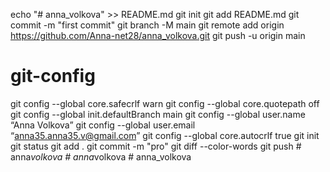 echo "# anna_volkova" >> README.md
git init
git add README.md
git commit -m "first commit"
git branch -M main
git remote add origin https://github.com/Anna-net28/anna_volkova.git
git push -u origin main
# git-config

git config --global core.safecrlf warn
git config --global core.quotepath off
git config --global init.defaultBranch main
git config --global user.name “Anna Volkova”
git config --global user.email “anna35.anna35.v@gmail.com”
git config --global core.autocrlf true
git init
git status
git add .
git commit -m "pro"
git diff --color-words
git push
#   a n n a _ v o l k o v a  
 #   a n n a _ v o l k o v a  
 # anna_volkova
